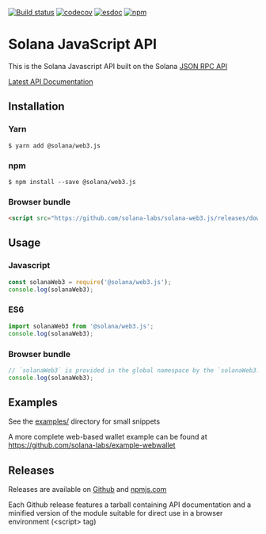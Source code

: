 [![Build status](https://api.travis-ci.org/solana-labs/solana-web3.js.svg?branch=master)](https://travis-ci.org/solana-labs/solana-web3.js)
[![codecov](https://codecov.io/gh/solana-labs/solana-web3.js/branch/master/graph/badge.svg)](https://codecov.io/gh/solana-labs/solana-web3.js)
[![esdoc](https://solana-labs.github.io/solana-web3.js/badge.svg)](https://solana-labs.github.io/solana-web3.js/)
[![npm](https://img.shields.io/npm/v/@solana/web3.js.svg?style=flat)](https://www.npmjs.com/package/@solana/web3.js)

# Solana JavaScript API

This is the Solana Javascript API built on the Solana [JSON RPC API](https://github.com/solana-labs/solana/blob/master/doc/json-rpc.md)

[Latest API Documentation](https://solana-labs.github.io/solana-web3.js/)


## Installation

### Yarn
```
$ yarn add @solana/web3.js
```

### npm
```
$ npm install --save @solana/web3.js
```

### Browser bundle
```html
<script src="https://github.com/solana-labs/solana-web3.js/releases/download/v0.0.6/solanaWeb3.min.js"></script>
```

## Usage

### Javascript
```js
const solanaWeb3 = require('@solana/web3.js');
console.log(solanaWeb3);
```

### ES6
```js
import solanaWeb3 from '@solana/web3.js';
console.log(solanaWeb3);
```

### Browser bundle
```js
// `solanaWeb3` is provided in the global namespace by the `solanaWeb3.min.js` script bundle.
console.log(solanaWeb3);
```

## Examples
See the [examples/](https://github.com/solana-labs/solana-web3.js/tree/master/examples) directory for small snippets

A more complete web-based wallet example can be found at https://github.com/solana-labs/example-webwallet

## Releases
Releases are available on [Github](https://github.com/solana-labs/solana-web3.js/releases)
and [npmjs.com](https://www.npmjs.com/package/@solana/web3.js)

Each Github release features a tarball containing API documentation and a
minified version of the module suitable for direct use in a browser environment
(&lt;script&gt; tag)
